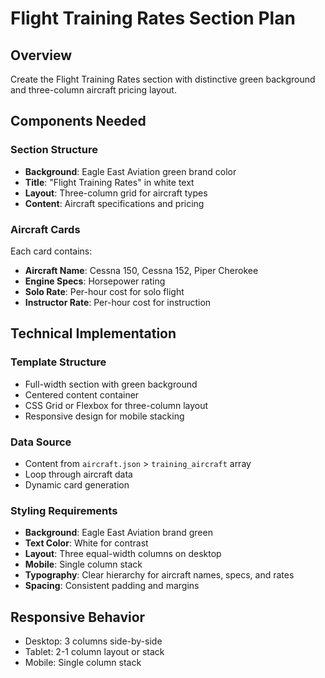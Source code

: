 # Flight Training Rates Section Plan

## Overview
Create the Flight Training Rates section with distinctive green background and three-column aircraft pricing layout.

## Components Needed

### Section Structure
- **Background**: Eagle East Aviation green brand color
- **Title**: "Flight Training Rates" in white text
- **Layout**: Three-column grid for aircraft types
- **Content**: Aircraft specifications and pricing

### Aircraft Cards
Each card contains:
- **Aircraft Name**: Cessna 150, Cessna 152, Piper Cherokee
- **Engine Specs**: Horsepower rating
- **Solo Rate**: Per-hour cost for solo flight
- **Instructor Rate**: Per-hour cost for instruction

## Technical Implementation

### Template Structure
- Full-width section with green background
- Centered content container
- CSS Grid or Flexbox for three-column layout
- Responsive design for mobile stacking

### Data Source
- Content from `aircraft.json` > `training_aircraft` array
- Loop through aircraft data
- Dynamic card generation

### Styling Requirements
- **Background**: Eagle East Aviation brand green
- **Text Color**: White for contrast
- **Layout**: Three equal-width columns on desktop
- **Mobile**: Single column stack
- **Typography**: Clear hierarchy for aircraft names, specs, and rates
- **Spacing**: Consistent padding and margins

## Responsive Behavior
- Desktop: 3 columns side-by-side
- Tablet: 2-1 column layout or stack
- Mobile: Single column stack